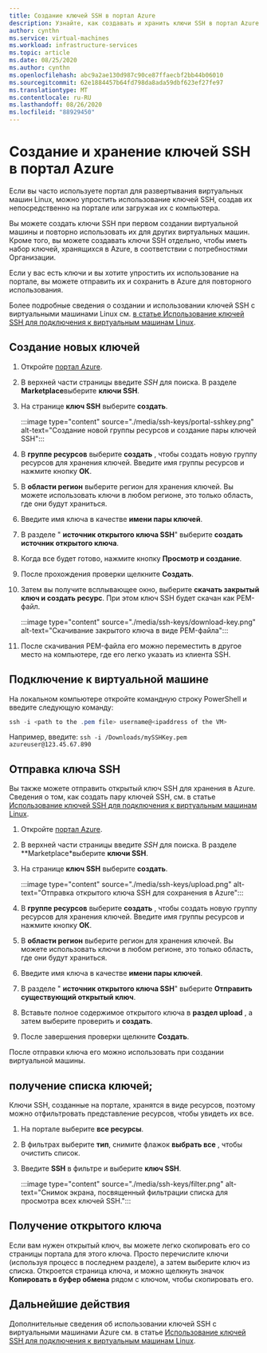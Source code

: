 ```yaml
---
title: Создание ключей SSH в портал Azure
description: Узнайте, как создавать и хранить ключи SSH в портал Azure подключения к виртуальным машинам Linux.
author: cynthn
ms.service: virtual-machines
ms.workload: infrastructure-services
ms.topic: article
ms.date: 08/25/2020
ms.author: cynthn
ms.openlocfilehash: abc9a2ae130d987c90ce87ffaecbf2bb44b06010
ms.sourcegitcommit: 62e1884457b64fd798da8ada59dbf623ef27fe97
ms.translationtype: MT
ms.contentlocale: ru-RU
ms.lasthandoff: 08/26/2020
ms.locfileid: "88929450"
---
```

# <a name="generate-and-store-ssh-keys-in-the-azure-portal"></a>Создание и хранение ключей SSH в портал Azure

Если вы часто используете портал для развертывания виртуальных машин Linux, можно упростить использование ключей SSH, создав их непосредственно на портале или загружая их с компьютера.

Вы можете создать ключи SSH при первом создании виртуальной машины и повторно использовать их для других виртуальных машин. Кроме того, вы можете создавать ключи SSH отдельно, чтобы иметь набор ключей, хранящихся в Azure, в соответствии с потребностями Организации. 

Если у вас есть ключи и вы хотите упростить их использование на портале, вы можете отправить их и сохранить в Azure для повторного использования.

Более подробные сведения о создании и использовании ключей SSH с виртуальными машинами Linux см. [в статье Использование ключей SSH для подключения к виртуальным машинам Linux](./linux/ssh-from-windows.md).

## <a name="generate-new-keys"></a>Создание новых ключей

1. Откройте [портал Azure](https://portal.azure.com).

1. В верхней части страницы введите *SSH* для поиска. В разделе **Marketplace**выберите **ключи SSH**.

1. На странице **ключ SSH** выберите **создать**.

   :::image type="content" source="./media/ssh-keys/portal-sshkey.png" alt-text="Создание новой группы ресурсов и создание пары ключей SSH":::

1. В **группе ресурсов** выберите **создать** , чтобы создать новую группу ресурсов для хранения ключей. Введите имя группы ресурсов и нажмите кнопку **ОК**.

1. В **области регион** выберите регион для хранения ключей. Вы можете использовать ключи в любом регионе, это только область, где они будут храниться.

1. Введите имя ключа в качестве **имени пары ключей**.

1. В разделе " **источник открытого ключа SSH**" выберите **создать источник открытого ключа**. 

1. Когда все будет готово, нажмите кнопку **Просмотр и создание**.

1. После прохождения проверки щелкните **Создать**.

1. Затем вы получите всплывающее окно, выберите **скачать закрытый ключ и создать ресурс**. При этом ключ SSH будет скачан как PEM-файл.

   :::image type="content" source="./media/ssh-keys/download-key.png" alt-text="Скачивание закрытого ключа в виде PEM-файла":::

1. После скачивания PEM-файла его можно переместить в другое место на компьютере, где его легко указать из клиента SSH.


## <a name="connect-to-the-vm"></a>Подключение к виртуальной машине

На локальном компьютере откройте командную строку PowerShell и введите следующую команду:

```powershell
ssh -i <path to the .pem file> username@<ipaddress of the VM>
```

Например, введите: `ssh -i /Downloads/mySSHKey.pem azureuser@123.45.67.890`


## <a name="upload-an-ssh-key"></a>Отправка ключа SSH

Вы также можете отправить открытый ключ SSH для хранения в Azure. Сведения о том, как создать пару ключей SSH, см. в статье [Использование ключей SSH для подключения к виртуальным машинам Linux](./linux/ssh-from-windows.md).

1. Откройте [портал Azure](https://portal.azure.com).

1. В верхней части страницы введите *SSH* для поиска. В разделе **Marketplace*выберите **ключи SSH**.

1. На странице **ключ SSH** выберите **создать**.

   :::image type="content" source="./media/ssh-keys/upload.png" alt-text="Отправка открытого ключа SSH для сохранения в Azure":::

1. В **группе ресурсов** выберите **создать** , чтобы создать новую группу ресурсов для хранения ключей. Введите имя группы ресурсов и нажмите кнопку **ОК**.

1. В **области регион** выберите регион для хранения ключей. Вы можете использовать ключи в любом регионе, это только область, где они будут храниться.

1. Введите имя ключа в качестве **имени пары ключей**.

1. В разделе " **источник открытого ключа SSH**" выберите **Отправить существующий открытый ключ**. 

1. Вставьте полное содержимое открытого ключа в **раздел upload** , а затем выберите проверить и **создать**.

1. После завершения проверки щелкните **Создать**. 

После отправки ключа его можно использовать при создании виртуальной машины.

## <a name="list-keys"></a>получение списка ключей;

Ключи SSH, созданные на портале, хранятся в виде ресурсов, поэтому можно отфильтровать представление ресурсов, чтобы увидеть их все.

1. На портале выберите **все ресурсы**.
1. В фильтрах выберите **тип**, снимите флажок **выбрать все** , чтобы очистить список.
1. Введите **SSH** в фильтре и выберите **ключ SSH**.

   :::image type="content" source="./media/ssh-keys/filter.png" alt-text="Снимок экрана, посвященный фильтрации списка для просмотра всех ключей SSH.":::

## <a name="get-the-public-key"></a>Получение открытого ключа

Если вам нужен открытый ключ, вы можете легко скопировать его со страницы портала для этого ключа. Просто перечислите ключи (используя процесс в последнем разделе), а затем выберите ключ из списка. Откроется страница ключа, и можно щелкнуть значок **Копировать в буфер обмена** рядом с ключом, чтобы скопировать его.

## <a name="next-steps"></a>Дальнейшие действия

Дополнительные сведения об использовании ключей SSH с виртуальными машинами Azure см. в статье [Использование ключей SSH для подключения к виртуальным машинам Linux](./linux/ssh-from-windows.md).
